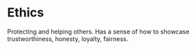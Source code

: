 # Ethics
Protecting and helping others.  Has a sense of how to showcase trustworthiness, honesty, loyalty, fairness.
